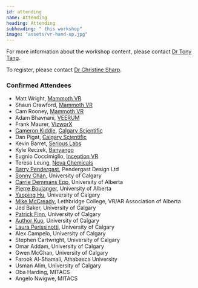 ```yaml
---
id: attending
name: Attending
heading: Attending
subheading: " this workshop"
image: "assets/vr-hand-up.jpg"
---
```


For more information about the workshop content, please contact [Dr Tony Tang](http://hcitang.github.io).

To register, please contact [Dr Christine Sharp](mailto:cesharp@ucalgary.ca).

### Confirmed Attendees
* Matt Wright, [Mammoth VR](http://www.mammothvr.com/)
* Shaun Crawford, [Mammoth VR](http://www.mammothvr.com/)
* Cam Rooney, [Mammoth VR](http://www.mammothvr.com/)
* Adam Bhavnani, [VEERUM](https://veerum.com/)
* Frank Maurer, [VizworX](http://vizworx.com/)
* [Cameron Kiddle](http://pages.cpsc.ucalgary.ca/~kiddlec/), [Calgary Scientific](http://www.calgaryscientific.com)
* Dan Pigat, [Calgary Scientific](http://www.calgaryscientific.com)
* Kevin Barret, [Serious Labs](http://seriouslabs.com)
* Kyle Reczek, [Banyango](http://www.banyango.com)
* Eugnio Coccimiglio, [Inception VR](http://inceptionvrinc.com)
* Teresa Leung, [Nova Chemicals](http://novachem.com)
* [Barry Pendergast](http://www.barrypendergast.jspeer.com/Pendergast_Design_Ltd/About_Me.html), Pendergast Design Ltd
* [Sonny Chan](http://vt2.cpsc.ucalgary.ca/), University of Calgary
* [Carrie Demmans Epp](http://www.cdemmansepp.com/), University of Alberta
* [Pierre Boulanger](https://webdocs.cs.ualberta.ca/~pierreb/), University of Alberta
* [Yaoping Hu](https://www.ucalgary.ca/huy/), University of Calgary
* [Mike McCready](https://twitter.com/mikemccready), Lethbridge College, VR/AR Association of Alberta
* Jed Baker, University of Calgary
* [Patrick Finn](http://drpatrickfinn.com/), University of Calgary
* [Author Kuo](https://www.ucalgary.ca/research/scholars/kuo-arthur), University of Calgary
* [Laura Perissinotti](https://www.linkedin.com/in/lauraperissinotti/), University of Calgary
* Alex Campelo, University of Calgary
* Stephen Cartwright, University of Calgary
* Omar Addam, University of Calgary
* Gwen McGhan, University of Calgary
* Farook Al-Shamali, Athabasca University
* Usman Alim, University of Calgary
* Oba Harding, MITACS
* Angelo Nwigwe, MITACS
